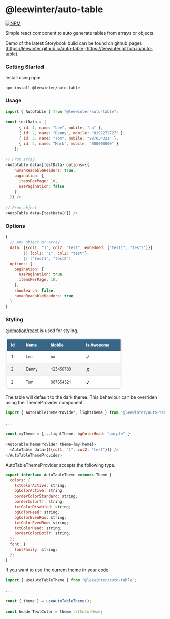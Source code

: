 # @leewinter/auto-table

[![NPM](https://img.shields.io/badge/NPM-%23CB3837.svg?style=for-the-badge&logo=npm&logoColor=white)](https://www.npmjs.com/package/@leewinter/auto-table)

Simple react component to auto generate tables from arrays or objects.

Demo of the latest Storybook build can be found on github pages [https://leewinter.github.io/auto-table](https://leewinter.github.io/auto-table).

### Getting Started

Install using npm

```shell
npm install @leewinter/auto-table
```

### Usage

```javascript
import { AutoTable } from "@leewinter/auto-table";

const testData = [
      { id: 1, name: "Lee", mobile: "na" },
      { id: 2, name: "Danny", mobile: "0192272727" },
      { id: 3, name: "Tom", mobile: "987654321" },
      { id: 4, name: "Mark", mobile: "000000000" }
    ];

// From array
<AutoTable data={testData} options={{
    humanReadableHeaders: true,
    pagination: {
      itemsPerPage: 10,
      usePagination: false
    }
  }} />

// From object
<AutoTable data={testData[0]} />
```

### Options

```javascript
{
  // Any object or array
  data: [{col1: "1", col2: "test", embedded: ["test1", "test2"]}]
        || {col1: "1", col2: "test"}
        || ["test1", "test2"],
  options: {
    pagination: {
      usePagination: true,
      itemsPerPage: 10,
    },
    showSearch: false,
    humanReadableHeaders: true,
  }
}
```

### Styling

[@emotion/react](https://www.npmjs.com/package/@emotion/react) is used for styling.

![example](./docs/images/basic-example.png)

The table will default to the dark theme. This behaviour can be overriden using the ThemeProvider component.

```javascript
import { AutoTableThemeProvider, lightTheme } from "@leewinter/auto-table";

...

const myTheme = {...lightTheme, bgColorHead: "purple" }

<AutoTableThemeProvider theme={myTheme}>
  <AutoTable data={[{col1: "1", col2: "test"}]} />
</AutoTableThemeProvider>
```

AutoTableThemeProvider accepts the following type.

```javascript
export interface AutoTableTheme extends Theme {
  colors: {
    txtColorActive: string;
    bgColorActive: string;
    borderColorStandard: string;
    borderColorTr: string;
    txtColorDisabled: string;
    bgColorHead: string;
    bgColorEvenRow: string;
    txtColorEvenRow: string;
    txtColorHead: string;
    borderColorBotTr: string;
  };
  font: {
    fontFamily: string;
  };
}
```

If you want to use the current theme in your code.

```javascript
import { useAutoTableTheme } from "@leewinter/auto-table";

...

const { theme } = useAutoTableTheme();

const headerTextColor = theme.txtColorHead;
```
